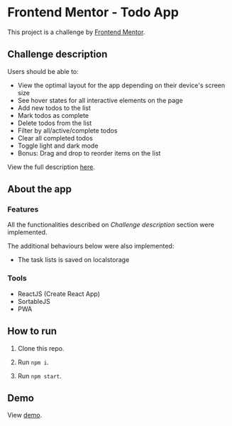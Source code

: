 # Frontend Mentor - Todo App

This project is a challenge by [Frontend Mentor](https://www.frontendmentor.io).


## Challenge description

Users should be able to:

- View the optimal layout for the app depending on their device's screen size
- See hover states for all interactive elements on the page
- Add new todos to the list
- Mark todos as complete
- Delete todos from the list
- Filter by all/active/complete todos
- Clear all completed todos
- Toggle light and dark mode
- Bonus: Drag and drop to reorder items on the list

View the full description [here](https://www.frontendmentor.io/challenges/todo-app-Su1_KokOW).

## About the app

### Features

All the functionalities described on *Challenge description* section were implemented.

The additional behaviours below were also implemented:

- The task lists is saved on localstorage

### Tools

- ReactJS (Create React App)
- SortableJS
- PWA

## How to run

1. Clone this repo.

2. Run `npm i`.

3. Run `npm start`.


## Demo 

View [demo](https://hex909todoapp.netlify.app/).

